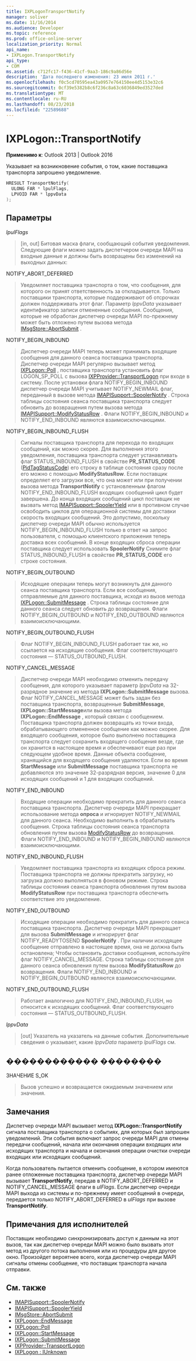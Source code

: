 ```yaml
---
title: IXPLogonTransportNotify
manager: soliver
ms.date: 11/16/2014
ms.audience: Developer
ms.topic: reference
ms.prod: office-online-server
localization_priority: Normal
api_name:
- IXPLogon.TransportNotify
api_type:
- COM
ms.assetid: c712fc17-f436-41cf-9aa3-186c9a86d56e
description: 'Дата последнего изменения: 23 июля 2011 г.'
ms.openlocfilehash: f0c5cd70595ea43a0957e764150ee4d5153e32c6
ms.sourcegitcommit: 0cf39e5382b8c6f236c8a63c6036849ed3527ded
ms.translationtype: MT
ms.contentlocale: ru-RU
ms.lasthandoff: 08/23/2018
ms.locfileid: "22589688"
---
```

# <a name="ixplogontransportnotify"></a>IXPLogon::TransportNotify

**Применимо к**: Outlook 2013 | Outlook 2016 
  
Указывает на возникновение события, о том, какие поставщика транспорта запрошено уведомление.
  
```cpp
HRESULT TransportNotify(
  ULONG FAR * lpulFlags,
  LPVOID FAR * lppvData
);
```

## <a name="parameters"></a>Параметры

 _lpulFlags_
  
> [in, out] Битовая маска флаги, сообщающий события уведомления. Следующие флаги можно задать диспетчером очереди MAPI на входные данные и должны быть возвращены без изменений на выходных данных:
    
NOTIFY_ABORT_DEFERRED 
  
> Уведомляет поставщика транспорта о том, что сообщения, для которого он принят ответственность за откладывается. Только поставщики транспорта, которые поддерживают об отсрочках должен поддерживать этот флаг. Параметр _lppvData_ указывает идентификатор записи отмененные сообщения. Сообщения, которые не обработан диспетчер очереди MAPI по-прежнему может быть отложено путем вызова метода [IMsgStore::AbortSubmit](imsgstore-abortsubmit.md) . 
    
NOTIFY_BEGIN_INBOUND 
  
> Диспетчер очереди MAPI теперь может принимать входящие сообщения для данного сеанса поставщика транспорта. Диспетчер очереди MAPI регулярно вызывает метод [IXPLogon::Poll](ixplogon-poll.md) , поставщика транспорта установить флаг LOGON_SP_POLL с вызова [IXPProvider::TransportLogon](ixpprovider-transportlogon.md) при входе в систему. После установки флага NOTIFY_BEGIN_INBOUND диспетчер очереди MAPI учитывает NOTIFY_NEWMAIL флаг, переданный в вызове метода [IMAPISupport::SpoolerNotify](imapisupport-spoolernotify.md) . Строка таблицы состояния сеанса поставщика транспорта следует обновить до возвращения путем вызова метода [IMAPISupport::ModifyStatusRow](imapisupport-modifystatusrow.md) . Флаги NOTIFY_BEGIN_INBOUND и NOTIFY_END_INBOUND являются взаимоисключающими. 
    
NOTIFY_BEGIN_INBOUND_FLUSH 
  
> Сигналы поставщика транспорта для перехода по входящих сообщений, как можно скорее. Для выполнения этого уведомления, поставщика транспорта следует устанавливать флаг STATUS_INBOUND_FLUSH в свойстве **PR_STATUS_CODE** ([PidTagStatusCode](pidtagstatuscode-canonical-property.md)) его строку в таблице состояния сразу после его можно с помощью **ModifyStatusRow**. Если поставщик определяет его загрузки все, что она может или при получении вызова метода **TransportNotify** с установленным флагом NOTIFY_END_INBOUND_FLUSH входящих сообщений цикл будет завершена. До конца входящих сообщений цикл поставщик не вызвать метод [IMAPISupport::SpoolerYield](imapisupport-spooleryield.md) или в противном случае освободить циклов для операционной системы для доставки скорость входящих сообщений. Это допустимо, поскольку диспетчер очереди MAPI обычно используется NOTIFY_BEGIN_INBOUND_FLUSH только в ответ на запрос пользователя, с помощью клиентского приложения теперь доставка всех сообщений. В конце входящих сброса операции поставщика следует использовать **SpoolerNotify** Снимите флаг STATUS_INBOUND_FLUSH в свойстве **PR_STATUS_CODE** его строке состояния. 
    
NOTIFY_BEGIN_OUTBOUND 
  
> Исходящие операции теперь могут возникнуть для данного сеанса поставщика транспорта. Если все сообщения, отправляемые для данного поставщика, исходя из вызов метода [IXPLogon::SubmitMessage](ixplogon-submitmessage.md) . Строка таблицы состояние для данного сеанса следует обновить до возвращения. Флаги NOTIFY_BEGIN_OUTBOUND и NOTIFY_END_OUTBOUND являются взаимоисключающими. 
    
NOTIFY_BEGIN_OUTBOUND_FLUSH 
  
> Флаг NOTIFY_BEGIN_INBOUND_FLUSH работает так же, но ссылается на исходящие сообщения. Флаг соответствующего состояния — STATUS_OUTBOUND_FLUSH.
    
NOTIFY_CANCEL_MESSAGE 
  
> Диспетчер очереди MAPI необходимо отменить передачу сообщения, для которого указывает параметр _lppvData_ на 32-разрядное значение из метода **IXPLogon::SubmitMessage** вызова. Флаг NOTIFY_CANCEL_MESSAGE может быть задан без поставщика транспорта, возвращенные **SubmitMessage**, **IXPLogon::StartMessage**или вызова метода **IXPLogon::EndMessage** , который связан с сообщением. Поставщика транспорта должен возвращать из точки входа, обрабатывающего отмененное сообщение как можно скорее. Для входящего сообщения, которое было выполнено поставщика транспорта следует сохранить входящего сообщения везде, где он хранится в настоящее время и обеспечивают еще раз при следующем удобное время. Данные объекта сообщение, хранящийся для входящего сообщения удаляются. Если во время **StartMessage** или **SubmitMessage** поставщика транспорта не добавляются это значение 32-разрядная версия, значение 0 для исходящих сообщений и 1 для входящих сообщений. 
    
NOTIFY_END_INBOUND 
  
> Входящие операции необходимо прекратить для данного сеанса поставщика транспорта. Диспетчер очереди MAPI прекращает использование метода **опроса** и игнорирует NOTIFY_NEWMAIL для данного сеанса. Необходимо выполнить в обрабатывать сообщения. Строка таблицы состояния сеанса транспорта обновления путем вызова [ModifyStatusRow](imapisupport-modifystatusrow.md) до возвращения. Флаги NOTIFY_END_INBOUND и NOTIFY_BEGIN_INBOUND являются взаимоисключающими. 
    
NOTIFY_END_INBOUND_FLUSH 
  
> Уведомляет поставщика транспорта из входящих сброса режим. Поставщика транспорта не должны прекратить загрузку, но загрузка должно выполняться в фоновом режиме. Строка таблицы состояния сеанса транспорта обновления путем вызова **ModifyStatusRow** при поставщика транспорта обеспечить соответствие это уведомление. 
    
NOTIFY_END_OUTBOUND 
  
> Исходящие операции необходимо прекратить для данного сеанса поставщика транспорта. Диспетчер очереди MAPI прекращает для вызова **SubmitMessage** и игнорирует флаг NOTIFY_READYTOSEND **SpoolerNotify** . При наличии исходящее сообщение отправлено в настоящее время, она не должна быть остановлена; Чтобы остановить доставки сообщения, используйте флаг NOTIFY_CANCEL_MESSAGE. Строка таблицы состояние для данного сеанса обновления путем вызова **ModifyStatusRow** до возвращения. Флаги NOTIFY_END_INBOUND и NOTIFY_BEGIN_OUTBOUND являются взаимоисключающими. 
    
NOTIFY_END_OUTBOUND_FLUSH 
  
> Работает аналогично для NOTIFY_END_INBOUND_FLUSH, но относится к исходящих сообщений. Флаг соответствующего состояния — STATUS_OUTBOUND_FLUSH.
    
 _lppvData_
  
> [out] Указатель на указатель на данные события. Дополнительные сведения о указывает, какие _lppvData_ параметр _lpulFlags_ см. 
    
## <a name="return-value"></a>������������ ��������

ЗНАЧЕНИЕ S_OK 
  
> Вызов успешно и возвращается ожидаемым значением или значения.
    
## <a name="remarks"></a>Замечания

Диспетчер очереди MAPI вызывает метод **IXPLogon::TransportNotify** сигнала поставщика транспорта о событиях, для которых был запрошен уведомлений. Эти события включают запрос очереди MAPI для отмены передачи сообщений, начала или окончания операции входящих или исходящих транспорта и начала и окончания операции очистки очереди входящих или исходящих сообщений. 
  
Когда пользователь пытается отменить сообщение, в котором имеются ранее отложенные поставщика транспорта, диспетчер очереди MAPI вызывает **TransportNotify**, передав в NOTIFY_ABORT_DEFERRED и NOTIFY_CANCEL_MESSAGE флаги в _ulFlags_. Если диспетчер очереди MAPI выхода из системы и по-прежнему имеет сообщений в очереди, передается только NOTIFY_ABORT_DEFERRED в _ulFlags_ при вызове **TransportNotify**.
  
## <a name="notes-to-implementers"></a>Примечания для исполнителей

Поставщик необходимо синхронизировать доступ к данным на этот вызов, так как диспетчер очереди MAPI можно было вызвать этот метод из другого потока выполнения или из процедуры для другое окно. Произойдет вероятнее всего, когда диспетчер очереди MAPI сигналы отмены сообщение, что поставщик транспорта начала отправки.
  
## <a name="see-also"></a>См. также

- [IMAPISupport::SpoolerNotify](imapisupport-spoolernotify.md) 
- [IMAPISupport::SpoolerYield](imapisupport-spooleryield.md) 
- [IMsgStore::AbortSubmit](imsgstore-abortsubmit.md) 
- [IXPLogon::EndMessage](ixplogon-endmessage.md) 
- [IXPLogon::Poll](ixplogon-poll.md)
- [IXPLogon::StartMessage](ixplogon-startmessage.md)
- [IXPLogon::SubmitMessage](ixplogon-submitmessage.md)
- [IXPProvider::TransportLogon](ixpprovider-transportlogon.md)
- [IXPLogon : IUnknown](ixplogoniunknown.md)

